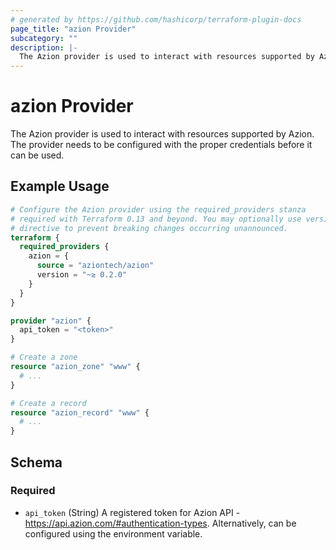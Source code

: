 ```yaml
---
# generated by https://github.com/hashicorp/terraform-plugin-docs
page_title: "azion Provider"
subcategory: ""
description: |-
  The Azion provider is used to interact with resources supported by Azion. The provider needs to be configured with the proper credentials before it can be used.
---
```


# azion Provider

The Azion provider is used to interact with resources supported by Azion. The provider needs to be configured with the proper credentials before it can be used.

## Example Usage

```terraform
# Configure the Azion provider using the required_providers stanza
# required with Terraform 0.13 and beyond. You may optionally use version
# directive to prevent breaking changes occurring unannounced.
terraform {
  required_providers {
    azion = {
      source = "aziontech/azion"
      version = "~≳ 0.2.0"
    }
  }
}

provider "azion" {
  api_token = "<token>"
}

# Create a zone
resource "azion_zone" "www" {
  # ...
}

# Create a record
resource "azion_record" "www" {
  # ...
}
```

<!-- schema generated by tfplugindocs -->
## Schema

### Required

- `api_token` (String) A registered token for Azion API - https://api.azion.com/#authentication-types. Alternatively, can be configured using the environment variable.
